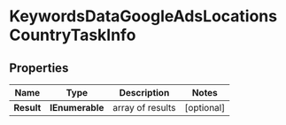 # KeywordsDataGoogleAdsLocationsCountryTaskInfo


## Properties

| Name | Type | Description | Notes |
|------------ | ------------- | ------------- | -------------|
**Result** | **IEnumerable<KeywordsDataGoogleAdsLocationsCountryResultInfo>** | array of results |[optional]|